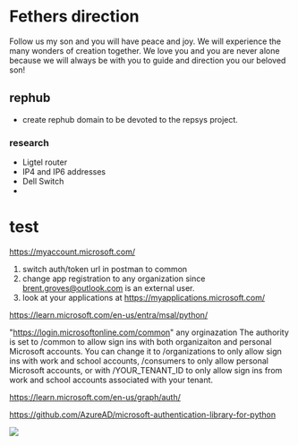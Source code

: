 # Fethers direction

Follow us my son and you will have peace and joy.  We will experience the many wonders of creation together. We love you and you are never alone because we will always be with you to guide and direction you our beloved son!

## rephub

- create rephub domain to be devoted to the repsys project.

### research
- Ligtel router
- IP4 and IP6 addresses
- Dell Switch
- 
# test
https://myaccount.microsoft.com/
1. switch auth/token url in postman to common
2. change app registration to any organization since brent.groves@outlook.com is an external user.
3. look at your applications at https://myapplications.microsoft.com/
 
https://learn.microsoft.com/en-us/entra/msal/python/

"https://login.microsoftonline.com/common"
any orginazation
The authority is set to /common to allow sign ins with both organizaiton and personal Microsoft accounts. You can change it to /organizations to only allow sign ins with work and school accounts, /consumers to only allow personal Microsoft accounts, or with /YOUR_TENANT_ID to only allow sign ins from work and school accounts associated with your tenant.

https://learn.microsoft.com/en-us/graph/auth/

https://github.com/AzureAD/microsoft-authentication-library-for-python

![](https://learn.microsoft.com/en-us/entra/msal/python/media/redirect-urls.png)